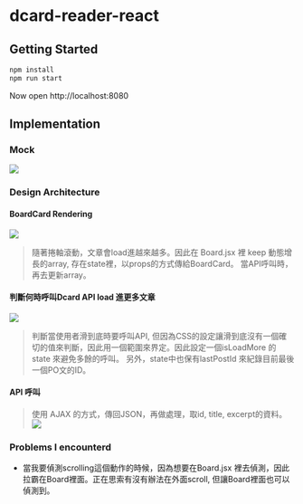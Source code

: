 # dcard-reader-react
## Getting Started

```sh
npm install
npm run start
```
Now open http://localhost:8080


## Implementation

### Mock 
![](https://i.imgur.com/TG7dIx6.png)

### Design Architecture
#### BoardCard Rendering
![](https://i.imgur.com/PH5dFz3.png)
> 隨著捲軸滾動，文章會load進越來越多。因此在 Board.jsx 裡 keep 動態增長的array, 存在state裡，以props的方式傳給BoardCard。
當API呼叫時，再去更新array。
#### 判斷何時呼叫Dcard API load 進更多文章
![](https://i.imgur.com/kGDdXTg.png)
> 判斷當使用者滑到底時要呼叫API, 但因為CSS的設定讓滑到底沒有一個確切的值來判斷，因此用一個範圍來界定。因此設定一個isLoadMore 的state 來避免多餘的呼叫。
另外，state中也保有lastPostId 來紀錄目前最後一個PO文的ID。
#### API 呼叫
> 使用 AJAX 的方式，傳回JSON，再做處理，取id, title, excerpt的資料。
![](https://i.imgur.com/kddHqtl.png)

### Problems I encounterd

* 當我要偵測scrolling這個動作的時候，因為想要在Board.jsx 裡去偵測，因此拉霸在Board裡面。正在思索有沒有辦法在外面scroll, 但讓Board裡面也可以偵測到。